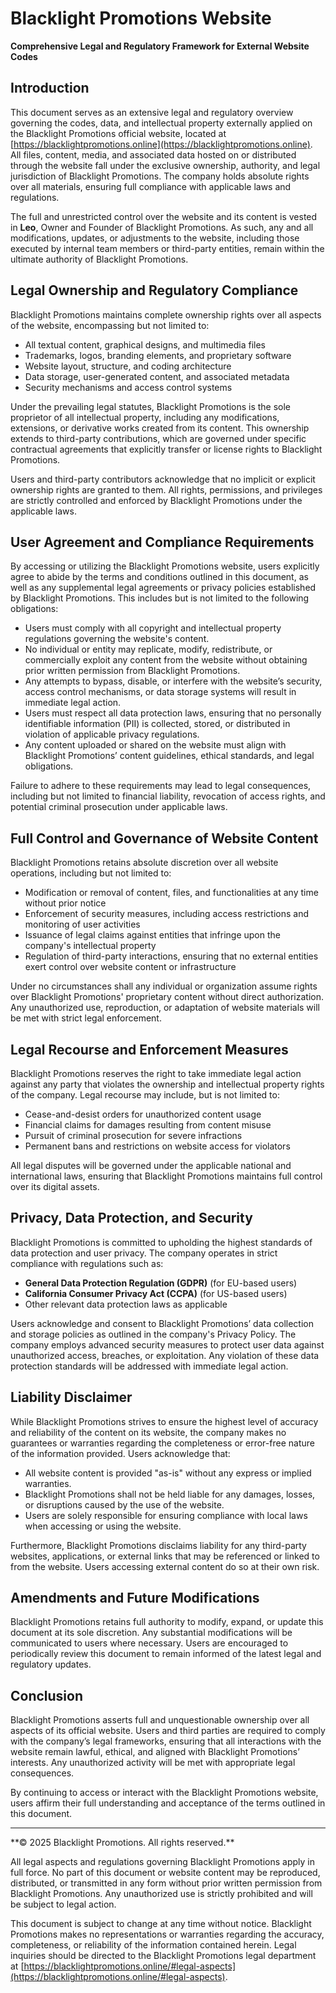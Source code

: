 # Blacklight Promotions Website  
**Comprehensive Legal and Regulatory Framework for External Website Codes**  

## Introduction  
This document serves as an extensive legal and regulatory overview governing the codes, data, and intellectual property externally applied on the Blacklight Promotions official website, located at [https://blacklightpromotions.online](https://blacklightpromotions.online). All files, content, media, and associated data hosted on or distributed through the website fall under the exclusive ownership, authority, and legal jurisdiction of Blacklight Promotions. The company holds absolute rights over all materials, ensuring full compliance with applicable laws and regulations.  

The full and unrestricted control over the website and its content is vested in **Leo**, Owner and Founder of Blacklight Promotions. As such, any and all modifications, updates, or adjustments to the website, including those executed by internal team members or third-party entities, remain within the ultimate authority of Blacklight Promotions.  

## Legal Ownership and Regulatory Compliance  
Blacklight Promotions maintains complete ownership rights over all aspects of the website, encompassing but not limited to:  
- All textual content, graphical designs, and multimedia files  
- Trademarks, logos, branding elements, and proprietary software  
- Website layout, structure, and coding architecture  
- Data storage, user-generated content, and associated metadata  
- Security mechanisms and access control systems  

Under the prevailing legal statutes, Blacklight Promotions is the sole proprietor of all intellectual property, including any modifications, extensions, or derivative works created from its content. This ownership extends to third-party contributions, which are governed under specific contractual agreements that explicitly transfer or license rights to Blacklight Promotions.  

Users and third-party contributors acknowledge that no implicit or explicit ownership rights are granted to them. All rights, permissions, and privileges are strictly controlled and enforced by Blacklight Promotions under the applicable laws.  

## User Agreement and Compliance Requirements  
By accessing or utilizing the Blacklight Promotions website, users explicitly agree to abide by the terms and conditions outlined in this document, as well as any supplemental legal agreements or privacy policies established by Blacklight Promotions. This includes but is not limited to the following obligations:  

- Users must comply with all copyright and intellectual property regulations governing the website's content.  
- No individual or entity may replicate, modify, redistribute, or commercially exploit any content from the website without obtaining prior written permission from Blacklight Promotions.  
- Any attempts to bypass, disable, or interfere with the website’s security, access control mechanisms, or data storage systems will result in immediate legal action.  
- Users must respect all data protection laws, ensuring that no personally identifiable information (PII) is collected, stored, or distributed in violation of applicable privacy regulations.  
- Any content uploaded or shared on the website must align with Blacklight Promotions’ content guidelines, ethical standards, and legal obligations.  

Failure to adhere to these requirements may lead to legal consequences, including but not limited to financial liability, revocation of access rights, and potential criminal prosecution under applicable laws.  

## Full Control and Governance of Website Content  
Blacklight Promotions retains absolute discretion over all website operations, including but not limited to:  
- Modification or removal of content, files, and functionalities at any time without prior notice  
- Enforcement of security measures, including access restrictions and monitoring of user activities  
- Issuance of legal claims against entities that infringe upon the company's intellectual property  
- Regulation of third-party interactions, ensuring that no external entities exert control over website content or infrastructure  

Under no circumstances shall any individual or organization assume rights over Blacklight Promotions' proprietary content without direct authorization. Any unauthorized use, reproduction, or adaptation of website materials will be met with strict legal enforcement.  

## Legal Recourse and Enforcement Measures  
Blacklight Promotions reserves the right to take immediate legal action against any party that violates the ownership and intellectual property rights of the company. Legal recourse may include, but is not limited to:  

- Cease-and-desist orders for unauthorized content usage  
- Financial claims for damages resulting from content misuse  
- Pursuit of criminal prosecution for severe infractions  
- Permanent bans and restrictions on website access for violators  

All legal disputes will be governed under the applicable national and international laws, ensuring that Blacklight Promotions maintains full control over its digital assets.  

## Privacy, Data Protection, and Security  
Blacklight Promotions is committed to upholding the highest standards of data protection and user privacy. The company operates in strict compliance with regulations such as:  
- **General Data Protection Regulation (GDPR)** (for EU-based users)  
- **California Consumer Privacy Act (CCPA)** (for US-based users)  
- Other relevant data protection laws as applicable  

Users acknowledge and consent to Blacklight Promotions’ data collection and storage policies as outlined in the company's Privacy Policy. The company employs advanced security measures to protect user data against unauthorized access, breaches, or exploitation. Any violation of these data protection standards will be addressed with immediate legal action.  

## Liability Disclaimer  
While Blacklight Promotions strives to ensure the highest level of accuracy and reliability of the content on its website, the company makes no guarantees or warranties regarding the completeness or error-free nature of the information provided. Users acknowledge that:  

- All website content is provided "as-is" without any express or implied warranties.  
- Blacklight Promotions shall not be held liable for any damages, losses, or disruptions caused by the use of the website.  
- Users are solely responsible for ensuring compliance with local laws when accessing or using the website.  

Furthermore, Blacklight Promotions disclaims liability for any third-party websites, applications, or external links that may be referenced or linked to from the website. Users accessing external content do so at their own risk.  

## Amendments and Future Modifications  
Blacklight Promotions retains full authority to modify, expand, or update this document at its sole discretion. Any substantial modifications will be communicated to users where necessary. Users are encouraged to periodically review this document to remain informed of the latest legal and regulatory updates.  

## Conclusion  
Blacklight Promotions asserts full and unquestionable ownership over all aspects of its official website. Users and third parties are required to comply with the company’s legal frameworks, ensuring that all interactions with the website remain lawful, ethical, and aligned with Blacklight Promotions’ interests. Any unauthorized activity will be met with appropriate legal consequences.  

By continuing to access or interact with the Blacklight Promotions website, users affirm their full understanding and acceptance of the terms outlined in this document.  

---  

<footer>  
**© 2025 Blacklight Promotions. All rights reserved.**  

All legal aspects and regulations governing Blacklight Promotions apply in full force. No part of this document or website content may be reproduced, distributed, or transmitted in any form without prior written permission from Blacklight Promotions. Any unauthorized use is strictly prohibited and will be subject to legal action.  

This document is subject to change at any time without notice. Blacklight Promotions makes no representations or warranties regarding the accuracy, completeness, or reliability of the information contained herein. Legal inquiries should be directed to the Blacklight Promotions legal department at [https://blacklightpromotions.online/#legal-aspects](https://blacklightpromotions.online/#legal-aspects).  
</footer>  
